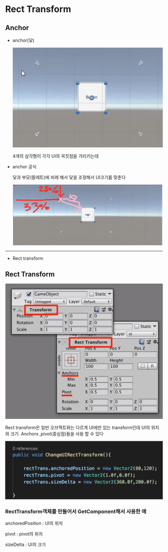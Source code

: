# Rect Transform

## Anchor
- anchor(닻)
    
    ![](./Anchor1.png)
    
    4개의 삼각형이 각각 UI의 꼭짓점을 가리키는데
    
- anchor 공식
    
    닻과 부모(팔레트)에 비례 해서 닻을 조정해서 UI크기를 맞춘다
    
    
    ![](./Anchor2.png)
---
- Rect transform
     

## Rect Transform

![](./RectTransform.png)

Rect transform은 일반 오브젝트와는 다르게 UI에만 있는 transform인데 UI의 위치와 크기. Anchors ,pivot(중심점)들을 사용 할 수 있다

![](./RectTransform2.png)

### RectTransform객체를 만들어서 GetComponent해서 사용한 예

anchoredPosition : UI의 위치 

pivot : pivot의 위치

sizeDelta : UI의 크기




